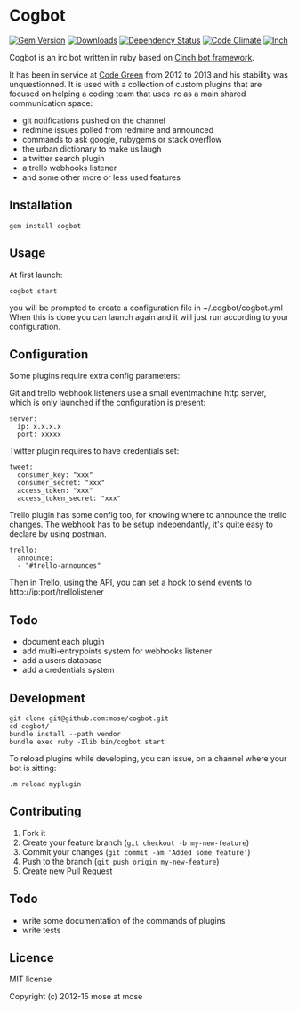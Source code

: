 # Cogbot

[![Gem Version](http://img.shields.io/gem/v/cogbot.svg)](http://rubygems.org/gems/cogbot)
[![Downloads](http://img.shields.io/gem/dt/cogbot.svg)](https://rubygems.org/gems/cogbot)
[![Dependency Status](https://img.shields.io/gemnasium/mose/cogbot.svg)](https://gemnasium.com/mose/cogbot)
[![Code Climate](http://img.shields.io/codeclimate/github/mose/cogbot.svg)](https://codeclimate.com/github/mose/cogbot)
[![Inch](https://inch-ci.org/github/mose/cogbot.svg)](https://inch-ci.org/github/mose/cogbot)

Cogbot is an irc bot written in ruby based on [Cinch bot framework](https://github.com/cinchrb/cinch).

It has been in service at [Code Green](http://codegreenit.com) from 2012 to 2013 and his stability
was unquestionned. It is used with a collection of custom plugins that are focused on helping a coding
team that uses irc as a main shared communication space:

* git notifications pushed on the channel
* redmine issues polled from redmine and announced
* commands to ask google, rubygems or stack overflow
* the urban dictionary to make us laugh
* a twitter search plugin
* a trello webhooks listener
* and some other more or less used features


## Installation

    gem install cogbot

## Usage

At first launch:

    cogbot start

you will be prompted to create a configuration file in ~/.cogbot/cogbot.yml
When this is done you can launch again and it will just run according to your configuration.

## Configuration

Some plugins require extra config parameters:

Git and trello webhook listeners use a small eventmachine http server, which is only launched if the configuration is present:

    server:
      ip: x.x.x.x
      port: xxxxx

Twitter plugin requires to have credentials set:

    tweet:
      consumer_key: "xxx"
      consumer_secret: "xxx"
      access_token: "xxx"
      access_token_secret: "xxx"

Trello plugin has some config too, for knowing where to announce the trello changes. The webhook has to be setup independantly, it's quite easy to declare by using postman.

    trello:
      announce:
      - "#trello-announces"

Then in Trello, using the API, you can set a hook to send events to http://ip:port/trellolistener

## Todo

- document each plugin
- add multi-entrypoints system for webhooks listener
- add a users database
- add a credentials system

## Development

    git clone git@github.com:mose/cogbot.git
    cd cogbot/
    bundle install --path vendor
    bundle exec ruby -Ilib bin/cogbot start

To reload plugins while developing, you can issue, on a channel where your bot is sitting:

    .m reload myplugin

## Contributing

1. Fork it
2. Create your feature branch (`git checkout -b my-new-feature`)
3. Commit your changes (`git commit -am 'Added some feature'`)
4. Push to the branch (`git push origin my-new-feature`)
5. Create new Pull Request

## Todo

* write some documentation of the commands of plugins
* write tests

## Licence

MIT license

Copyright (c) 2012-15 mose at mose
